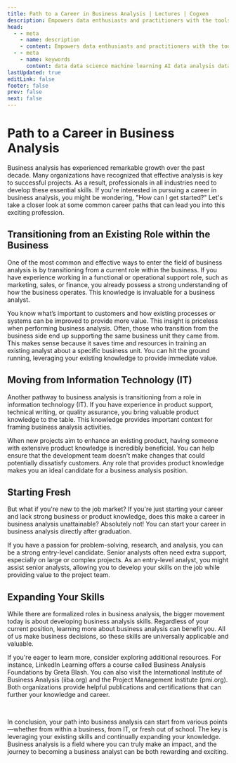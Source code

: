 ```yaml
---
title: Path to a Career in Business Analysis | Lectures | Cogxen
description: Empowers data enthusiasts and practitioners with the tools and knowledge to unlock the potential of data.
head:
  - - meta
    - name: description
    - content: Empowers data enthusiasts and practitioners with the tools and knowledge to unlock the potential of data.
  - - meta
    - name: keywords
      content: data data science machine learning AI data analysis data-driven data enthusiasts data practitioners
lastUpdated: true
editLink: false
footer: false
prev: false
next: false
---
```


# Path to a Career in Business Analysis

Business analysis has experienced remarkable growth over the past decade. Many organizations have recognized that effective analysis is key to successful projects. As a result, professionals in all industries need to develop these essential skills. If you're interested in pursuing a career in business analysis, you might be wondering, "How can I get started?" Let's take a closer look at some common career paths that can lead you into this exciting profession.

## Transitioning from an Existing Role within the Business

One of the most common and effective ways to enter the field of business analysis is by transitioning from a current role within the business. If you have experience working in a functional or operational support role, such as marketing, sales, or finance, you already possess a strong understanding of how the business operates. This knowledge is invaluable for a business analyst.

You know what’s important to customers and how existing processes or systems can be improved to provide more value. This insight is priceless when performing business analysis. Often, those who transition from the business side end up supporting the same business unit they came from. This makes sense because it saves time and resources in training an existing analyst about a specific business unit. You can hit the ground running, leveraging your existing knowledge to provide immediate value.

## Moving from Information Technology (IT)

Another pathway to business analysis is transitioning from a role in information technology (IT). If you have experience in product support, technical writing, or quality assurance, you bring valuable product knowledge to the table. This knowledge provides important context for framing business analysis activities.

When new projects aim to enhance an existing product, having someone with extensive product knowledge is incredibly beneficial. You can help ensure that the development team doesn't make changes that could potentially dissatisfy customers. Any role that provides product knowledge makes you an ideal candidate for a business analysis position.

## Starting Fresh

But what if you're new to the job market? If you're just starting your career and lack strong business or product knowledge, does this make a career in business analysis unattainable? Absolutely not! You can start your career in business analysis directly after graduation.

If you have a passion for problem-solving, research, and analysis, you can be a strong entry-level candidate. Senior analysts often need extra support, especially on large or complex projects. As an entry-level analyst, you might assist senior analysts, allowing you to develop your skills on the job while providing value to the project team.

## Expanding Your Skills

While there are formalized roles in business analysis, the bigger movement today is about developing business analysis skills. Regardless of your current position, learning more about business analysis can benefit you. All of us make business decisions, so these skills are universally applicable and valuable.

If you're eager to learn more, consider exploring additional resources. For instance, LinkedIn Learning offers a course called Business Analysis Foundations by Greta Blash. You can also visit the International Institute of Business Analysis (iiba.org) and the Project Management Institute (pmi.org). Both organizations provide helpful publications and certifications that can further your knowledge and career.

<br />

In conclusion, your path into business analysis can start from various points—whether from within a business, from IT, or fresh out of school. The key is leveraging your existing skills and continually expanding your knowledge. Business analysis is a field where you can truly make an impact, and the journey to becoming a business analyst can be both rewarding and exciting.
